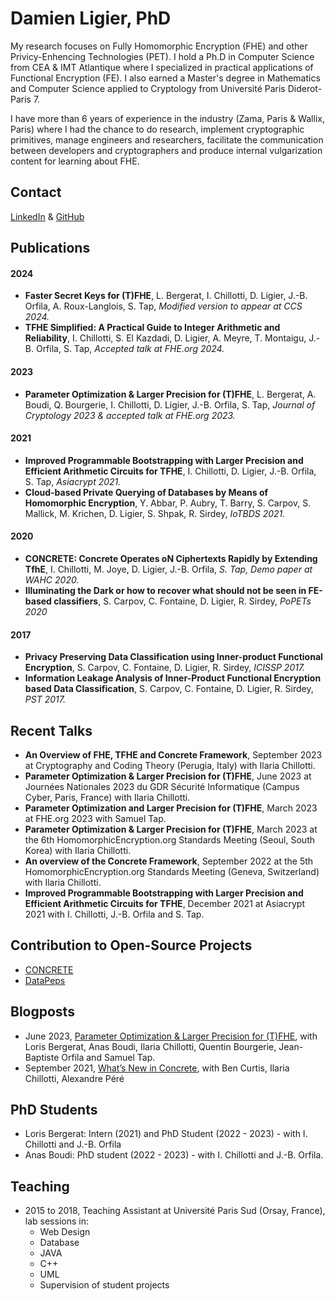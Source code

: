 # Damien Ligier, PhD

My research focuses on Fully Homomorphic Encryption (FHE) and other Privicy-Enhencing Technologies (PET).
I hold a Ph.D in Computer Science from CEA & IMT Atlantique where I specialized in practical applications of Functional Encryption (FE). I also earned a Master's degree in Mathematics and Computer Science applied to Cryptology from Université Paris Diderot-Paris 7.

I have more than 6 years of experience in the industry (Zama, Paris & Wallix, Paris) where I had the chance to do research, implement cryptographic primitives, manage engineers and researchers, facilitate the communication between developers and cryptographers and produce internal vulgarization content for learning about FHE.

## Contact

[LinkedIn](http://linkedin.com/in/damienligier) & [GitHub](https://github.com/damienligier)

## Publications

#### 2024
- **Faster Secret Keys for (T)FHE**, L. Bergerat, I. Chillotti, D. Ligier, J.-B. Orfila, A. Roux-Langlois, S. Tap, _Modified version to appear at CCS 2024._
- **TFHE Simplified: A Practical Guide to Integer Arithmetic and Reliability**, I. Chillotti, S. El Kazdadi, D. Ligier, A. Meyre, T. Montaigu, J.-B. Orfila, S. Tap, _Accepted talk at FHE.org 2024._
    
#### 2023
- **Parameter Optimization & Larger Precision for (T)FHE**, L. Bergerat, A. Boudi, Q. Bourgerie, I. Chillotti, D. Ligier, J.-B. Orfila, S. Tap, _Journal of Cryptology 2023 & accepted talk at FHE.org 2023._

#### 2021
- **Improved Programmable Bootstrapping with Larger Precision and Efficient Arithmetic Circuits for TFHE**, I. Chillotti, D. Ligier, J.-B. Orfila, S. Tap, _Asiacrypt 2021._
- **Cloud-based Private Querying of Databases by Means of Homomorphic Encryption**, Y. Abbar, P. Aubry, T. Barry, S. Carpov, S. Mallick, M. Krichen, D. Ligier, S. Shpak, R. Sirdey, _IoTBDS 2021._
    
#### 2020
- **CONCRETE: Concrete Operates oN Ciphertexts Rapidly by Extending TfhE**, I. Chillotti, M. Joye, D. Ligier, J.-B. Orfila, _S. Tap, Demo paper at WAHC 2020._
- **Illuminating the Dark or how to recover what should not be seen in FE-based classifiers**, S. Carpov, C. Fontaine, D. Ligier, R. Sirdey, _PoPETs 2020_
    
#### 2017
- **Privacy Preserving Data Classification using Inner-product Functional Encryption**, S. Carpov, C. Fontaine, D. Ligier, R. Sirdey, _ICISSP 2017._
- **Information Leakage Analysis of Inner-Product Functional Encryption based Data Classification**, S. Carpov, C. Fontaine, D. Ligier, R. Sirdey, _PST 2017._

## Recent Talks
- **An Overview of FHE, TFHE and Concrete Framework**, September 2023 at Cryptography and Coding Theory (Perugia, Italy) with Ilaria Chillotti.
- **Parameter Optimization & Larger Precision for (T)FHE**, June 2023 at Journées Nationales 2023 du GDR Sécurité Informatique (Campus Cyber, Paris, France) with Ilaria Chillotti.
- **Parameter Optimization and Larger Precision for (T)FHE**, March 2023 at FHE.org 2023 with Samuel Tap.
- **Parameter Optimization & Larger Precision for (T)FHE**, March 2023 at the 6th HomomorphicEncryption.org Standards Meeting (Seoul, South Korea) with Ilaria Chillotti.
- **An overview of the Concrete Framework**, September 2022 at the 5th HomomorphicEncryption.org Standards Meeting (Geneva, Switzerland) with Ilaria Chillotti.
- **Improved Programmable Bootstrapping with Larger Precision and Efficient Arithmetic Circuits for TFHE**,
December 2021 at Asiacrypt 2021 with I. Chillotti, J.-B. Orfila and S. Tap.

## Contribution to Open-Source Projects
- [CONCRETE](https://github.com/zama-ai/concrete)
- [DataPeps](https://github.com/wallix/datapeps-sdk-js)

## Blogposts
- June 2023, [Parameter Optimization & Larger Precision for (T)FHE](https://www.zama.ai/post/parameter-optimization-and-larger-precision-for-tfhe), with Loris Bergerat, Anas Boudi, Ilaria Chillotti, Quentin Bourgerie, Jean-Baptiste Orfila and Samuel Tap. 
- September 2021, [What’s New in Concrete](https://medium.com/zama-ai/whats-new-in-concrete-aa414d17e535), with Ben Curtis, Ilaria Chillotti, Alexandre Péré

## PhD Students
- Loris Bergerat: Intern (2021) and PhD Student (2022 - 2023) - with I. Chillotti and J.-B. Orfila
- Anas Boudi: PhD student (2022 - 2023) - with I. Chillotti and J.-B. Orfila.

## Teaching
- 2015 to 2018, Teaching Assistant at Université Paris Sud (Orsay, France), lab sessions in:
  - Web Design
  - Database
  - JAVA
  - C++
  - UML
  - Supervision of student projects
